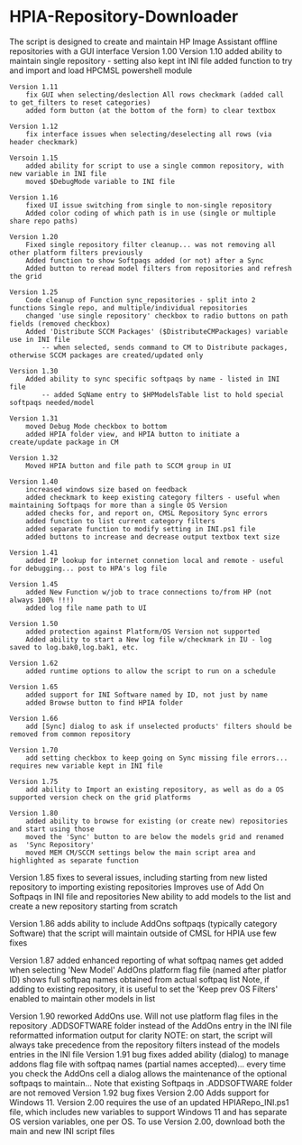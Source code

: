 # HPIA-Repository-Downloader
The script is designed to create and maintain HP Image Assistant offline repositories with a GUI interface
Version 1.00
    Version 1.10
        added ability to maintain single repository - setting also kept int INI file
        added function to try and import and load HPCMSL powershell module
        
    Version 1.11
        fix GUI when selecting/deslection All rows checkmark (added call to get_filters to reset categories)
        added form button (at the bottom of the form) to clear textbox
        
    Version 1.12
        fix interface issues when selecting/deselecting all rows (via header checkmark)
        
    Versoin 1.15
        added ability for script to use a single common repository, with new variable in INI file
        moved $DebugMode variable to INI file
        
    Version 1.16
        fixed UI issue switching from single to non-single repository
        Added color coding of which path is in use (single or multiple share repo paths)
        
    Version 1.20
        Fixed single repository filter cleanup... was not removing all other platform filters previously
        Added function to show Softpaqs added (or not) after a Sync
        Added button to reread model filters from repositories and refresh the grid
        
    Version 1.25
        Code cleanup of Function sync_repositories - split into 2 functions Single repo, and multiple/individual repositories
        changed 'use single repository' checkbox to radio buttons on path fields (removed checkbox)
        Added 'Distribute SCCM Packages' ($DistributeCMPackages) variable use in INI file
            -- when selected, sends command to CM to Distribute packages, otherwise SCCM packages are created/updated only
            
    Version 1.30
        Added ability to sync specific softpaqs by name - listed in INI file
            -- added SqName entry to $HPModelsTable list to hold special softpaqs needed/model
            
    Version 1.31
        moved Debug Mode checkbox to bottom
        added HPIA folder view, and HPIA button to initiate a create/update package in CM
        
    Version 1.32
        Moved HPIA button and file path to SCCM group in UI
        
    Version 1.40
        increased windows size based on feedback
        added checkmark to keep existing category filters - useful when maintaining Softpaqs for more than a single OS Version
        added checks for, and report on, CMSL Repository Sync errors 
        added function to list current category filters
        added separate function to modify setting in INI.ps1 file
        added buttons to increase and decrease output textbox text size
        
    Version 1.41
        added IP lookup for internet connetion local and remote - useful for debugging... post to HPA's log file
        
    Version 1.45
        added New Function w/job to trace connections to/from HP (not always 100% !!!)
        added log file name path to UI
        
    Version 1.50
        added protection against Platform/OS Version not supported
        Added ability to start a New log file w/checkmark in IU - log saved to log.bak0,log.bak1, etc.
        
    Version 1.62
        added runtime options to allow the script to run on a schedule
        
    Version 1.65
        added support for INI Software named by ID, not just by name
        added Browse button to find HPIA folder
        
    Version 1.66
        add [Sync] dialog to ask if unselected products' filters should be removed from common repository
        
    Version 1.70
        add setting checkbox to keep going on Sync missing file errors... requires new variable kept in INI file
        
    Version 1.75
        add ability to Import an existing repository, as well as do a OS supported version check on the grid platforms
        
    Version 1.80
        added ability to browse for existing (or create new) repositories and start using those
        moved the 'Sync' button to are below the models grid and renamed as  'Sync Repository'
        moved MEM CM/SCCM settings below the main script area and highlighted as separate function
   
   Version 1.85
        fixes to several issues, including starting from new listed repository to importing existing repositories
        Improves use of Add On Softpaqs in INI file and repositories
        New ability to add models to the list and create a new repository starting from scratch
        
   Version 1.86
        adds ability to include AddOns softpaqs (typically category Software) that the script will maintain outside of CMSL for HPIA use
        few fixes
        
   Version 1.87
        added enhanced reporting of what softpaq names get added when selecting 'New Model'
        AddOns platform flag file (named after platfor ID) shows full softpaq names obtained from actual softpaq list
        Note, if adding to existing repository, it is useful to set the 'Keep prev OS Filters' enabled to maintain other models in list
        
   Version 1.90
        reworked AddOns use. Will not use platform flag files in the repository .ADDSOFTWARE folder instead of the AddOns entry in the INI file
        reformatted information output for clarity
        NOTE: on start, the script will always take precedence from the repository filters instead of the models entries in the INI file
   Version 1.91
        bug fixes
        added ability (dialog) to manage addons flag file with softpaq names (partial names accepted)... every time you check the AddOns cell a dialog
        allows the maintenance of the optional softpaqs to maintain... Note that existing Softpaqs in .ADDSOFTWARE folder are not removed
   Version 1.92
        bug fixes
    Version 2.00
        Adds support for Windows 11. Version 2.00 requires the use of an updated HPIARepo_INI.ps1 file, which includes new variables to support Windows 11 and has separate OS version variables, one per OS. To use Version 2.00, download both the main and new INI script files
